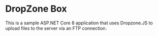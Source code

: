 # DropZone Box

This is a sample ASP.NET Core 8 application that uses Dropzone.JS to upload files to the server via an FTP connection.
